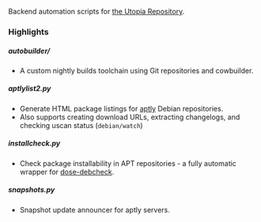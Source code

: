 Backend automation scripts for [the Utopia Repository](https://deb.utopia-repository.org).

### Highlights

##### autobuilder/
 * A custom nightly builds toolchain using Git repositories and cowbuilder.

##### aptlylist2.py
 * Generate HTML package listings for [aptly](https://github.com/smira/aptly) Debian repositories.
 * Also supports creating download URLs, extracting changelogs, and checking uscan status (`debian/watch`)

##### installcheck.py
 * Check package installability in APT repositories - a fully automatic wrapper for [dose-debcheck](https://qa.debian.org/dose/debcheck.html).

##### snapshots.py
 * Snapshot update announcer for aptly servers.
